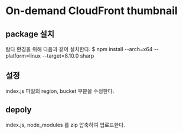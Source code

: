 # On-demand CloudFront thumbnail

## package 설치
람다 환경을 위해 다음과 같이 설치한다.
$ npm install --arch=x64 --platform=linux --target=8.10.0 sharp

## 설정
index.js 파일의 region, bucket 부분을 수정한다.

## depoly
index.js, node_modules 를 zip 압축하여 업로드한다.
